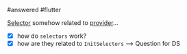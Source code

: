 #answered  #flutter 

[Selector](/techstack/flutter/Selector.md) somehow related to [provider](/techstack/flutter/provider.md)...

- [x] how do `selectors` work?
- [x] how are they related to `InitSelectors` 
      --> Question for DS